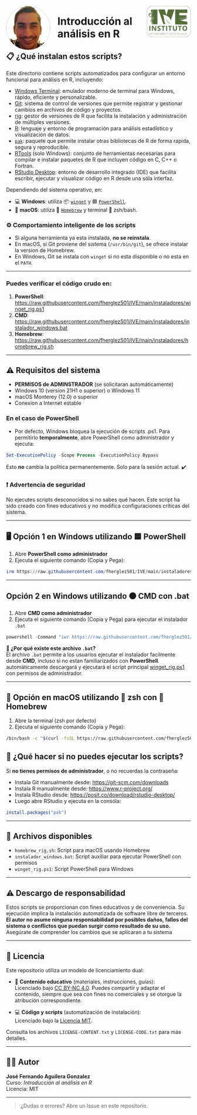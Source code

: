 <p align="center">
  <img src="img/01-fer-perfil.png" alt="José Fernando Aguilera González" width="120" style="border-radius: 50%; display: inline-block; float: left; margin-right: 20px;"/>
  <img src="img/logo-ive-mini.png" alt="Instituto Veterinario y de Ecología" width="120" style="display: inline-block; float: right; margin-left: 20px;"/>
</p>


# Introducción al análisis en R
## 📋 ¿Qué instalan estos scripts?

Este directorio contiene scripts automatizados para configurar un entorno funcional para análisis en R, incluyendo:

- [Windows Terminal](https://learn.microsoft.com/es-es/windows/terminal/install): emulador moderno de terminal para Windows, rápido, eficiente y personalizable.
- [Git](https://git-scm.com/): sistema de control de versiones que permite registrar y gestionar cambios en archivos de código y proyectos.
- [rig](https://github.com/r-lib/rig): gestor de versiones de R que facilita la instalación y administración de múltiples versiones.
- [R](https://www.r-project.org/): lenguaje y entorno de programación para análisis estadístico y visualización de datos.
- [`pak`](https://pak.r-lib.org/): paquete que permite instalar otras bibliotecas de R de forma rapida, segura y reproducible.
- [RTools](https://cran.r-project.org/bin/windows/Rtools/) (solo Windows): conjunto de herramientas necesarias para compilar e instalar paquetes de R que incluyen código en C, C++ o Fortran.
- [RStudio Desktop](https://posit.co/download/rstudio-desktop/): entorno de desarrollo integrado (IDE) que facilita escribir, ejecutar y visualizar código en R desde una sóla interfaz.

Dependiendo del sistema operativo, en:
- 💻 **Windows**: utiliza 📦 [`winget`](https://learn.microsoft.com/es-es/windows/package-manager/winget/) y 🟦 [`PowerShell`](https://learn.microsoft.com/es-es/powershell/scripting/install/installing-powershell-on-windows?view=powershell-7.4#winget).
- 🍏 **macOS**: utiliza 🍺 [`Homebrew`](https://brew.sh/) y terminal 🐚 zsh/bash.

### ⚙️ Comportamiento inteligente de los scripts

- Si alguna herramienta ya esta instalada, **no se reinstala**.
- En macOS, si Git proviene del sistema (`/usr/bin/git`), se ofrece instalar la version de Homebrew.
- En Windows, Git se instala con `winget` si no esta disponible o no esta en el `PATH`.

---

### Puedes verificar el código crudo en:
1. **PowerShell**: https://raw.githubusercontent.com/fherglez501/IVE/main/instaladores/winget_rig.ps1
2. **CMD**: https://raw.githubusercontent.com/fherglez501/IVE/main/instaladores/instalador_windows.bat
3. **Homebrew**: https://raw.githubusercontent.com/fherglez501/IVE/main/instaladores/homebrew_rig.sh

---

## ⚠️ Requisitos del sistema

- **PERMISOS de ADMINSTRADOR** (se solicitaran automáticamente)
- Windows 10 (version 21H1 o superior) o Windows 11
- macOS Monterey (12.0) o superior
- Conexion a Internet estable

### En el caso de PowerShell
- Por defecto, Windows bloquea la ejecución de scripts .ps1. Para permitirlo **temporalmente**, abre PowerShell como administrador y ejecuta:
```powershell
Set-ExecutionPolicy -Scope Process -ExecutionPolicy Bypass
```
Esto **no** cambia la politica permanentemente. Solo para la sesión actual. ✔️

### ❗ Advertencia de seguridad
No ejecutes scripts desconocidos si no sabes qué hacen. Este script ha sido creado con fines educativos y no modifica configuraciones críticas del sistema.

---

## 🖥️ Opción 1 en Windows utilizando 🟦 PowerShell

1. Abre **PowerShell como administrador** 
2. Ejecuta el siguiente comando (Copia y Pega):

```powershell
irm https://raw.githubusercontent.com/fherglez501/IVE/main/instaladores/winget_rig.ps1 | iex
```

---

##  Opción 2 en Windows utilizando ⚫ CMD con .bat
1. Abre **CMD como administrador** 
2. Ejecuta el siguiente comando (Copia y Pega) para ejecutar el instalador `.bat`

```powershell
powershell -Command "iwr https://raw.githubusercontent.com/fherglez501/IVE/main/instaladores/instalador_windows.bat -OutFile \"$env:TEMP\instalador_windows.bat\"; Start-Process \"$env:TEMP\instalador_windows.bat\" -Verb RunAs"
```

**📌 ¿Por qué existe este archivo `.bat`?**  
El archivo `.bat` permite a los usuarios ejecutar el instalador facilmente desde **CMD**, incluso si no estan familiarizados con **PowerShell**.
automáticamente descargará y ejecutará el script principal [winget_rig.ps1](https://raw.githubusercontent.com/fherglez501/IVE/main/instaladores/instalador_windows.bat) con permisos de administrador.

---

## 🍏 Opción en macOS utilizando 🐚 zsh con 🍺 Homebrew 
1. Abre la terminal (zsh por defecto)
2. Ejecuta el siguiente comando (Copia y Pega):

```bash
/bin/bash -c "$(curl -fsSL https://raw.githubusercontent.com/fherglez501/IVE/main/instaladores/homebrew_rig.sh)"
```

## 🧠 ¿Qué hacer si no puedes ejecutar los scripts?
Si **no tienes permisos de administrador**, o no recuerdas la contraseña:

- Instala Git manualmente desde: https://git-scm.com/downloads
- Instala R manualmente desde: https://www.r-project.org/
- Instala RStudio desde: https://posit.co/download/rstudio-desktop/
- Luego abre RStudio y ejecuta en la consóla:

```r
install.packages("pak")
```

---

## 📁 Archivos disponibles
- `homebrew_rig.sh`: Script para macOS usando Homebrew
- `instalador_windows.bat`: Script auxiliar para ejecutar PowerShell con permisos
- `winget_rig.ps1`: Script PowerShell para Windows

---

## ⚠️ Descargo de responsabilidad

Estos scripts se proporcionan con fines educativos y de conveniencia. Su ejecución implica la instalación automatizada de software libre de terceros.
**El autor no asume ninguna responsabilidad por posibles daños, fallos del sistema o conflictos que puedan surgir como resultado de su uso.**
Asegúrate de comprender los cambios que se aplicaran a tu sistema

---

## 📜 Licencia

Este repositorio utiliza un modelo de licenciamiento dual:

- 📘 **Contenido educativo** (materiales, instrucciones, guías):  
  Licenciado bajo [CC BY-NC 4.0](https://creativecommons.org/licenses/by-nc/4.0/). Puedes compartir y adaptar el contenido, siempre que sea con fines no comerciales y se otorgue la atribución correspondiente.

- 💻 **Código y scripts** (automatización de instalación):  
  Licenciado bajo la [Licencia MIT](../LICENSE-CODE.txt).

Consulta los archivos `LICENSE-CONTENT.txt` y `LICENSE-CODE.txt` para más detalles.

---

## 👨‍🏫 Autor
**José Fernando Aguilera Gonzalez**  
Curso: *Introducción al análisis en R*  
Licencia: MIT

---

> ¿Dudas o errores? Abre un Issue en este repositorio.
